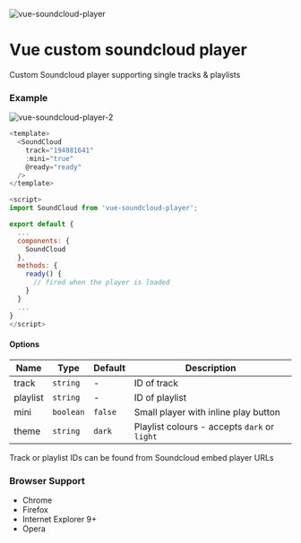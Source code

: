![vue-soundcloud-player](https://matswainson.com/images/github/soundcloud.png)

# Vue custom soundcloud player

Custom Soundcloud player supporting single tracks & playlists

### Example

![vue-soundcloud-player-2](https://matswainson.com/images/github/soundcloud-player.png)

```js
<template>
  <SoundCloud
    track="194881641"
    :mini="true"
    @ready="ready"
  />
</template>

<script>
import SoundCloud from 'vue-soundcloud-player';

export default {
  ...
  components: {
    SoundCloud
  },
  methods: {
    ready() {
      // fired when the player is loaded
    }
  }
  ...
}
</script>
```

#### Options

| Name | Type | Default | Description |
|-----------|-----------|-------------|-------------|
| track | `string` | - | ID of track |
| playlist | `string` | - | ID of playlist |
| mini | `boolean` | `false` | Small player with inline play button |
| theme | `string` | `dark` | Playlist colours - accepts `dark` or `light` |

Track or playlist IDs can be found from Soundcloud embed player URLs

### Browser Support

* Chrome
* Firefox
* Internet Explorer 9+
* Opera